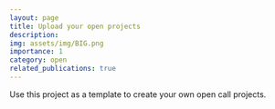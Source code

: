 ```yaml
---
layout: page
title: Upload your open projects
description:
img: assets/img/BIG.png
importance: 1
category: open
related_publications: true
---
```


Use this project as a template to create your own open call projects.
